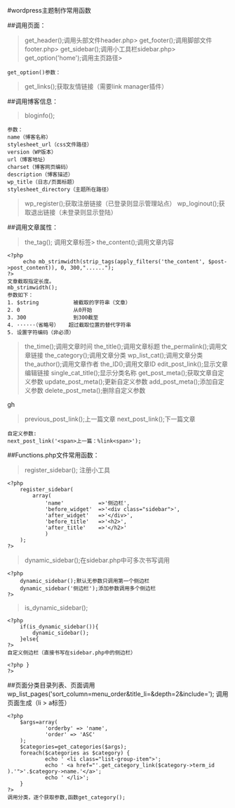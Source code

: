 #wordpress主题制作常用函数

##调用页面：
> get_header();调用头部文件header.php> 
> get_footer();调用脚部文件footer.php> 
> get_sidebar();调用小工具栏sidebar.php> 
> get_option('home');调用主页路径> 

	get_option()参数：
	
> get_links();获取友情链接（需要link manager插件）

##调用博客信息：
> bloginfo();

	参数： 
	name（博客名称）
	stylesheet_url（css文件路径）
	version（WP版本）
	url（博客地址）
	charset（博客网页编码）
	description（博客描述）
	wp_title（日志/页面标题）
	stylesheet_directory（主题所在路径）

> wp_register();获取注册链接（已登录则显示管理站点） 
> wp_loginout();获取退出链接（未登录则显示登陆）


##调用文章属性：
> the_tag(); 调用文章标签> 
> the_content();调用文章内容

	<?php
		 echo mb_strimwidth(strip_tags(apply_filters('the_content', $post->post_content)), 0, 300,"......"); 
	?>
	文章截取指定长度。
	mb_strimwidth();
	参数如下：
	1. $string           被截取的字符串（文章）
	2. 0                 从0开始
	3. 300               到300截至
	4. ······（省略号）   超过截取位置的替代字符串
	5. 设置字符编码（非必须）   


> the_time();调用文章时间
> the_title();调用文章标题
> the_permalink();调用文章链接
> the_category();调用文章分类
> wp_list_cat();调用文章分类
> the_author();调用文章作者
> the_ID();调用文章ID
> edit_post_link();显示文章编辑链接
> single_cat_title();显示分类名称
> get_post_meta();获取文章自定义参数
> update_post_meta();更新自定义参数
> add_post_meta();添加自定义参数
> delete_post_meta();删除自定义参数

gh
> previous_post_link();上一篇文章
> next_post_link();下一篇文章

	自定义参数:
	next_post_link('<span>上一篇：%link<span>');

##Functions.php文件常用函数：
> register_sidebar(); 注册小工具

	<?php
		register_sidebar(
			array(
				'name'           =>'侧边栏',
				'before_widget'  =>'<div class="sidebar">',
				'after_widget'   =>'</div>',
				'before_title'   =>'<h2>',
				'after_title'    =>'</h2>'
				)		
		);
	?>

> dynamic_sidebar();在sidebar.php中可多次书写调用

	<?php
		dynamic_sidebar();默认无参数只调用第一个侧边栏
		dynamic_sidebar('侧边栏');添加参数调用多个侧边栏
	?>
	

> is_dynamic_sidebar();

	<?php
		if(is_dynamic_sidebar()){
			dynamic_sidebar();
		}else{
	?>
	自定义侧边栏（直接书写在sidebar.php中的侧边栏）
	
	<?php }
	?>

##页面分类目录列表、页面调用
	wp_list_pages('sort_column=menu_order&title_li=&depth=2&include=');
	调用页面生成（li > a标签）

	<?php
		$args=array(
				'orderby' => 'name',
				'order' => 'ASC'
		);
		$categories=get_categories($args);
		foreach($categories as $category) {
				echo ' <li class="list-group-item">';
				echo ' <a href="'.get_category_link($category->term_id ).'">'.$category->name.'</a>';
				echo ' </li>';
		}
	?>
	调用分类，逐个获取参数,函数get_category();


	